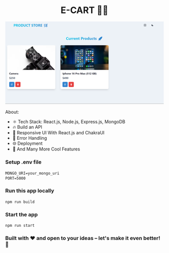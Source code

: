 <h1 align="center">E-CART 🛒🛒 </h1>

![Demo App](/frontend/public/E-CART.png)

About:

-   ⚛️ Tech Stack: React.js, Node.js, Express.js, MongoDB
-   🔥 Build an API
-   📱 Responsive UI With React.js and ChakraUI
-   🐞 Error Handling
-   🌐 Deployment
-   🚀 And Many More Cool Features

### Setup .env file

```shell
MONGO_URI=your_mongo_uri
PORT=5000
```

### Run this app locally

```shell
npm run build
```

### Start the app

```shell
npm run start
```

### Built with ❤️ and open to your ideas – let's make it even better! 🚀
